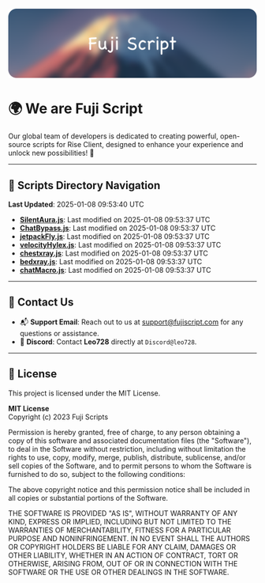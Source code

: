 ![Banner](.github/b.webp)

# 🌍 **We are Fuji Script**

Our global team of developers is dedicated to creating powerful, open-source scripts for Rise Client, designed to enhance your experience and unlock new possibilities! 🌟

---
<!-- SCRIPTS_NAVIGATION_START -->
## 📂 **Scripts Directory Navigation**

**Last Updated**: 2025-01-08 09:53:40 UTC

- **[SilentAura.js](scripts/SilentAura.js)**: Last modified on 2025-01-08 09:53:37 UTC
- **[ChatBypass.js](scripts/ChatBypass.js)**: Last modified on 2025-01-08 09:53:37 UTC
- **[jetpackFly.js](scripts/jetpackFly.js)**: Last modified on 2025-01-08 09:53:37 UTC
- **[velocityHylex.js](scripts/velocityHylex.js)**: Last modified on 2025-01-08 09:53:37 UTC
- **[chestxray.js](scripts/chestxray.js)**: Last modified on 2025-01-08 09:53:37 UTC
- **[bedxray.js](scripts/bedxray.js)**: Last modified on 2025-01-08 09:53:37 UTC
- **[chatMacro.js](scripts/chatMacro.js)**: Last modified on 2025-01-08 09:53:37 UTC

<!-- SCRIPTS_NAVIGATION_END -->

---

## 💬 **Contact Us**  
- 📬 **Support Email**: Reach out to us at [support@fujiscript.com](mailto:support@fujiscript.com) for any questions or assistance.  
- 💬 **Discord**: Contact **Leo728** directly at `Discord@leo728`.

---

## 📜 **License**

This project is licensed under the MIT License.  

**MIT License**  
Copyright (c) 2023 Fuji Scripts  

Permission is hereby granted, free of charge, to any person obtaining a copy of this software and associated documentation files (the "Software"), to deal in the Software without restriction, including without limitation the rights to use, copy, modify, merge, publish, distribute, sublicense, and/or sell copies of the Software, and to permit persons to whom the Software is furnished to do so, subject to the following conditions:  

The above copyright notice and this permission notice shall be included in all copies or substantial portions of the Software.  

THE SOFTWARE IS PROVIDED "AS IS", WITHOUT WARRANTY OF ANY KIND, EXPRESS OR IMPLIED, INCLUDING BUT NOT LIMITED TO THE WARRANTIES OF MERCHANTABILITY, FITNESS FOR A PARTICULAR PURPOSE AND NONINFRINGEMENT. IN NO EVENT SHALL THE AUTHORS OR COPYRIGHT HOLDERS BE LIABLE FOR ANY CLAIM, DAMAGES OR OTHER LIABILITY, WHETHER IN AN ACTION OF CONTRACT, TORT OR OTHERWISE, ARISING FROM, OUT OF OR IN CONNECTION WITH THE SOFTWARE OR THE USE OR OTHER DEALINGS IN THE SOFTWARE.  
